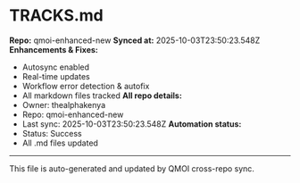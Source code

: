 # TRACKS.md

**Repo:** qmoi-enhanced-new
**Synced at:** 2025-10-03T23:50:23.548Z
**Enhancements & Fixes:**
- Autosync enabled
- Real-time updates
- Workflow error detection & autofix
- All markdown files tracked
**All repo details:**
- Owner: thealphakenya
- Repo: qmoi-enhanced-new
- Last sync: 2025-10-03T23:50:23.548Z
**Automation status:**
- Status: Success
- All .md files updated
---
This file is auto-generated and updated by QMOI cross-repo sync.
